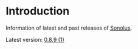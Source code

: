 # Introduction

Information of latest and past releases of [Sonolus](https://sonolus.com).

Latest version: [0.8.9 (1)](./versions/0.8.9_1.md)
